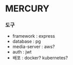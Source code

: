 # MERCURY

### 도구
- framework : express
- database : pg
- media-server : aws?
- auth : jwt
- 배포 : docker? kubernetes?
